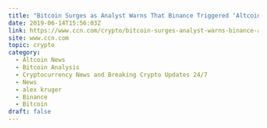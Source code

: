 ```yaml
---
title: "Bitcoin Surges as Analyst Warns That Binance Triggered ‘Altcoin Winter’"
date: 2019-06-14T15:56:03Z
link: https://www.ccn.com/crypto/bitcoin-surges-analyst-warns-binance-altcoin-winter/2019/06/14/?utm_medium=RSS&utm_source=hune
site: www.ccn.com
topic: crypto
category:
  - Altcoin News
  - Bitcoin Analysis
  - Cryptocurrency News and Breaking Crypto Updates 24/7
  - News
  - alex kruger
  - Binance
  - Bitcoin
draft: false
---
```

